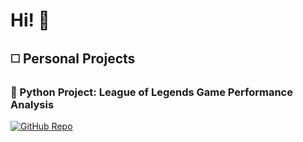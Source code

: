 # Hi! 👋

## ◻️ Personal Projects

### 🐍 Python Project: League of Legends Game Performance Analysis  
[![GitHub Repo](https://img.shields.io/badge/GitHub-Repository-blue?style=for-the-badge&logo=github)](https://github.com/PadTo/League-of-Legends-Game-Performance-Analysis)
